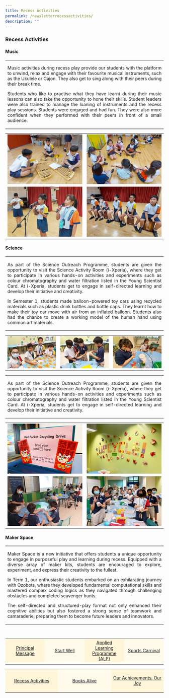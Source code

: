 ```yaml
---
title: Recess Activities
permalink: /newsletterrecessactivities/
description: ""
---
```

### **Recess Activities**

#### Music

<table><tbody>
<tr>
<td style="text-align: center; width: 60%; border:0;"><p align="justify">Music activities during recess play provide our students with the platform to unwind, relax and engage with their favourite musical instruments, such as the Ukulele or Cajon. They also get to sing along with their peers during their break time. </p>
	
<p align="justify">Students who like to practise what they have learnt during their music lessons can also take the opportunity to hone their skills. Student leaders were also trained to manage the loaning of instruments and the recess play sessions.  Students were engaged and had fun. They were also more confident when they performed with their peers in front of a small audience.</p>
	</td>
</tr></tbody></table>

<table><tbody>
<tr>
<td style="width: 50%; border:0;"><img src="/images/Newsletter/newsletter04_01.jpg"></td>
<td style="width: 50%; border:0;"><img src="/images/Newsletter/newsletter04_02.jpg"></td>
</tr>
<tr>
<td style="width: 50%;"><img src="/images/Newsletter/newsletter04_03.jpg"></td>
<td style="width: 50%;"><img src="/images/Newsletter/newsletter04_04.jpg"></td>
</tr>
</tbody></table>

#### Science
<table><tbody>
<tr>
<td style="text-align: center; width: 60%; border:0;"><p align="justify">As part of the Science Outreach Programme, students are given the opportunity to visit the Science Activity Room (i-Xperia), where they get to participate in various hands-on activities and experiments such as colour chromatography and water filtration listed in the Young Scientist Card. At i-Xperia, students get to engage in self-directed learning and develop their initiative and creativity.</p>
	
<p align="justify">In Semester 1, students made balloon-powered toy cars using recycled materials such as plastic drink bottles and bottle caps. They learnt how to make their toy car move with air from an inflated balloon. Students also had the chance to create a working model of the human hand using common art materials.</p>
	</td>
</tr></tbody></table>

<table><tbody>
<tr>
<td style="width: 33%;"><img src="/images/Newsletter/newsletter04_05.jpg"></td>
<td style="width: 33%;"><img src="/images/Newsletter/newsletter04_06.jpg"></td>
<td style="width: 33%;"><img src="/images/Newsletter/newsletter04_07.jpg"></td>
</tr>
</tbody></table>

<table><tbody>
<tr>
<td style="text-align: center; width: 60%; border:0;"><p align="justify">As part of the Science Outreach Programme, students are given the opportunity to visit the Science Activity Room (i-Xperia), where they get to participate in various hands-on activities and experiments such as colour chromatography and water filtration listed in the Young Scientist Card. At i-Xperia, students get to engage in self-directed learning and develop their initiative and creativity.</p>
	</td></tr>
</tbody></table>

<table><tbody>
<tr>
<td style="width: 50%; border:0;"><img src="/images/Newsletter/newsletter04_08.jpg"></td>
<td style="width: 50%; border:0;"><img src="/images/Newsletter/newsletter04_09.jpg"></td>
</tr>
<tr>
<td style="width: 50%;"><img src="/images/Newsletter/newsletter04_10.jpg"></td>
<td style="width: 50%;"><img src="/images/Newsletter/newsletter04_11.jpg"></td>
</tr>
</tbody></table>

#### Maker Space
<table><tbody>
<tr>
<td style="text-align: center; width: 60%; border:0;"><p align="justify">Maker Space is a new initiative that offers students a unique opportunity to engage in purposeful play and learning during recess. Equipped with a diverse array of maker kits, students are encouraged to explore, experiment, and express their creativity to the fullest.</p>
	
<p align="justify">In Term 1, our enthusiastic students embarked on an exhilarating journey with Ozobots, where they developed fundamental computational skills and mastered complex coding logics as they navigated through challenging obstacles and completed scavenger hunts.</p>
	
<p align="justify">The self-directed and structured-play format not only enhanced their cognitive abilities but also fostered a strong sense of teamwork and camaraderie, preparing them to become future leaders and innovators.</p>
	</td>
</tr></tbody></table>








<br>
<table style="width: 100%;" border="0">
<tbody>
<tr style="height: 75px;"><td style="text-align: center; width: 25%; vertical-align: middle;background-color: #FFF6D9; border-color: white;"><a href="/newsletterprincipalmessage/">Principal Message</a></td>
<td style="text-align: center; width: 25%; vertical-align: middle;background-color: #FFFAEA; border-color: white;"><a href="/newsletterstartwell">Start Well </a></td>
<td style="text-align: center; width: 25%; vertical-align: middle;background-color: #FFF6D9; border-color: white;"><a href="/newsletteralp">Applied Learning Programme (ALP)</a></td>
<td style="text-align: center; width: 25%; vertical-align: middle; background-color: #FFFAEA; border-color: white;"><a href="/newslettersportcarnival">Sports Carnival</a></td>
	</tr><tr><td></td></tr></tbody>
</table>
	
<table style="width: 100%;" border="0">
<tbody>
<tr style="height: 75px;"><td style="text-align: center; width: 33%; vertical-align: middle;background-color: #FFF6D9; border-color: white;"><a href="/newsletterrecessactivities">Recess Activities</a></td>
<td style="text-align: center; width: 33%; vertical-align: middle; background-color: #FFFAEA; border-color: white;"><a href="/newsletterbooksalive">Books Alive</a></td>
<td style="text-align: center; width: 33%; vertical-align: middle;background-color: #FFF6D9; border-color: white;"><a href="/newsletterourachievements">Our Achievements, Our Joy</a></td>
</tr></tbody>
</table>